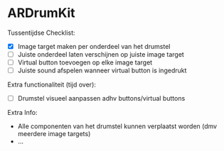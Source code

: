 # ARDrumKit

Tussentijdse Checklist:  
- [x] Image target maken per onderdeel van het drumstel  
- [ ] Juiste onderdeel laten verschijnen op juiste image target  
- [ ] Virtual button toevoegen op elke image target  
- [ ] Juiste sound afspelen wanneer virtual button is ingedrukt  

Extra functionaliteit (tijd over):
- [ ] Drumstel visueel aanpassen adhv buttons/virtual buttons

Extra Info:
* Alle componenten van het drumstel kunnen verplaatst worden (dmv meerdere image targets)
* ...
